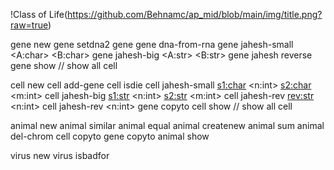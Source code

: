 !Class of Life(https://github.com/Behnamc/ap_mid/blob/main/img/title.png?raw=true)



gene new <dna> <dna2> <rna>
gene <num> setdna2
gene <num> <part>
gene <num> dna-from-rna
gene <num> jahesh-small <part> <A:char> <B:char>
gene <num> jahesh-big <part> <A:str> <B:str> 
gene <num> jahesh reverse
gene show // show all cell


cell new <size>
cell <num> add-gene <index> <dna>
cell <num> isdie
cell <num> jahesh-small <index> <s1:char> <n:int> <s2:char> <m:int>
cell <num> jahesh-big <index> <s1:str> <n:int> <s2:str> <m:int>
cell <num> jahesh-rev <index> <rev:str> <n:int>
cell <num> jahesh-rev <index> <n:int>
gene <num> copyto <index> <gene-num>
cell show // show all cell


animal new <size>
animal <num> similar <num2> 
animal <num> equal <num2> 
animal <num> createnew
animal <num> sum <num2>
animal <num> del-chrom
cell <num> copyto <animal-num>
gene <num> copyto <index> <animal-num>
animal show


virus new <rna>
virus <index> isbadfor <index-animal>
